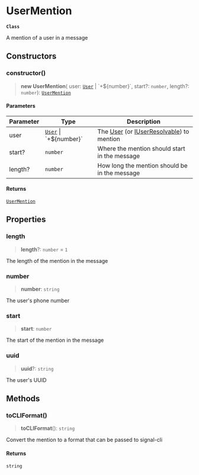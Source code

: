# UserMention

**`Class`**

A mention of a user in a message

## Constructors

### constructor()

> **new UserMention**( user: [`User`](class.user.md) | \`+${number}\`, start?: `number`, length?: `number`): [`UserMention`](class.usermention.md)

#### Parameters

| Parameter | Type                                      | Description                                                                                                                                                             |
| --------- | ----------------------------------------- | ----------------------------------------------------------------------------------------------------------------------------------------------------------------------- |
| user      | [`User`](class.user.md) \| \`+${number}\` | The [User](class.user.md) (or [IUserResolvable](https://github.com/RaindropsSys/signal.js-docs/blob/mane/reference/interfaces/interface.IUserResolvable.md)) to mention |
| start?    | `number`                                  | Where the mention should start in the message                                                                                                                           |
| length?   | `number`                                  | How long the mention should be in the message                                                                                                                           |

#### Returns

[`UserMention`](class.usermention.md)

## Properties

### length

> **length**?: `number` = `1`

The length of the mention in the message

### number

> **number**: `string`

The user's phone number

### start

> **start**: `number`

The start of the mention in the message

### uuid

> **uuid**?: `string`

The user's UUID

## Methods

### toCLIFormat()

> **toCLIFormat**(): `string`

Convert the mention to a format that can be passed to signal-cli

#### Returns

`string`
